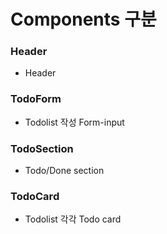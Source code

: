 # Components 구분

### Header
- Header 
### TodoForm
- Todolist 작성 Form-input 

### TodoSection
- Todo/Done section 

### TodoCard
- Todolist 각각 Todo card 

